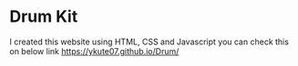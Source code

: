 # Drum Kit
I created this website using HTML, CSS and Javascript you can check this on below link
https://ykute07.github.io/Drum/
